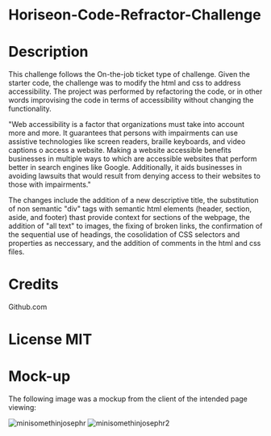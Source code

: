 # Horiseon-Code-Refractor-Challenge

# Description
 This challenge follows the On-the-job ticket type of challenge.
 Given the starter code, the challenge was to modify the html and css to address accessibility. The project was performed by refactoring the code, or in other words improvising the code in terms of accessibility without changing the functionality.
 
"Web accessibility is a factor that organizations must take into account more and more. It guarantees that persons with impairments can use assistive technologies like screen readers, braille keyboards, and video captions o access a website.  Making a website accessible benefits businesses in multiple ways to which are accessible websites that perform better in search engines like Google. Additionally, it aids businesses in avoiding lawsuits that would result from denying access to their websites to those with impairments."

 The changes include the addition of a new descriptive title, the substitution of non semantic "div" tags with semantic html elements (header, section, aside, and footer) thast provide context for sections of the webpage, the addition of "all text" to images, the fixing of broken links, the confirmation of the sequential use of headings, the cosolidation of CSS selectors and properties as neccessary, and the addition of comments in the html and css files.

 # Credits
 Github.com
 # License MIT
  # Mock-up
 The following image was a mockup from the client of the intended page viewing:

![minisomethinjosephr](https://user-images.githubusercontent.com/68026214/232843029-f672f481-e119-4352-9035-36beaa6e9acd.jpg)
![minisomethinjosephr2](https://user-images.githubusercontent.com/68026214/232843067-166c337e-dbf8-414d-9f95-63e8f1a68272.jpg)
